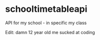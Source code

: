# schooltimetableapi
API for my school - in specific my class


Edit: damn 12 year old me sucked at coding
